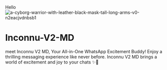 Hello 
![a-cyborg-warrior-with-leather-black-mask-tall-long-arms-v0-n2eacjvdnbsb1](https://github.com/user-attachments/assets/57bf4965-d0df-4430-bc72-fb20587d61ed)

# Inconnu-V2-MD
meet Inconnu V2 MD, Your All-in-One WhatsApp Excitement Buddy! Enjoy a thrilling messaging experience like never before. Inconnu V2 MD brings a world of excitement and joy to your chats ✨🤖
